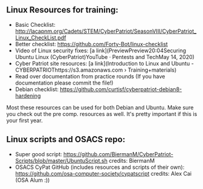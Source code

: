 Linux Resources for training:
-
- Basic Checklist: http://lacapnm.org/Cadets/STEM/CyberPatriot/SeasonVIII/CyberPatriot_Linux_CheckList.pdf
- Better checklist: https://github.com/Forty-Bot/linux-checklist
- Video of Linux security fixes: [a link](PreviewPreview20:04Securing Ubuntu Linux (CyberPatriot)YouTube · Pentests and TechMay 14, 2020)
- Cyber Patriot site resources: [a link](Introduction to Linux and Ubuntu - CYBERPATRIOThttps://s3.amazonaws.com › Training+materials)
- Read over documentation from practice rounds (If you have documentation please commit the file!)
- Debian checklist: https://github.com/curtisf/cyberpatriot-debian8-hardening

Most these resources can be used for both Debian and Ubuntu.
Make sure you check out the pre comp. resources as well. It's pretty important if this is your first year.


Linux scripts and OSACS repo:
-
- Super good script: https://github.com/BiermanM/CyberPatriot-Scripts/blob/master/UbuntuScript.sh credits: BiermanM
- OSACS CyPat GitHub (includes resources and scripts of their own): https://github.com/osa-computer-society/cypatscript credits: Alex Cai (OSA Alum :))

